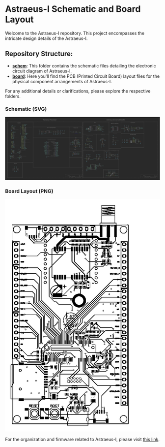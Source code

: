 # Astraeus-I Schematic and Board Layout

Welcome to the Astraeus-I repository. This project encompasses the intricate design details of the Astraeus-I.

## Repository Structure:
- [**schem**](./schem): This folder contains the schematic files detailing the electronic circuit diagram of Astraeus-I.
- [**board**](./board): Here you'll find the PCB (Printed Circuit Board) layout files for the physical component arrangements of Astraeus-I.

For any additional details or clarifications, please explore the respective folders.

### Schematic (SVG)
![Astraeus I Schematic Updated](./images/Astraeus%20I%20Schem%20Updated_2023-09-04.svg)

### Board Layout (PNG)
![PCB_PCB_Astraeus-1 Prototype](./images/PCB_PCB_Astraeus-1%20Prototype%201_2023-09-04.svg)

For the organization and firmware related to Astraeus-I, please visit [this link](https://github.com/Astraeus-I).